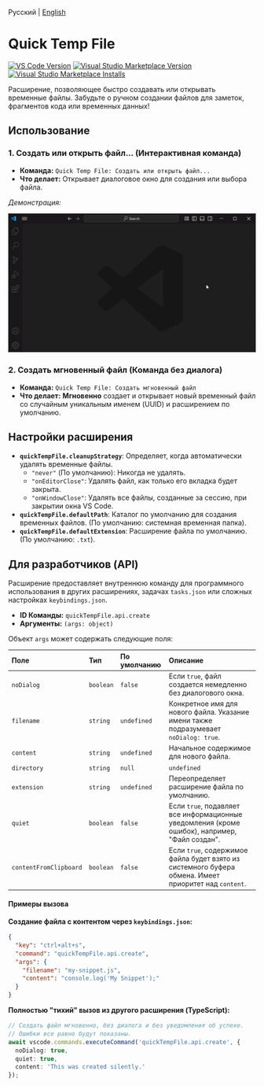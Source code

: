 Русский | [English](README.md)

# Quick Temp File

[![VS Code Version](https://img.shields.io/badge/vscode-^1.80.0-blue.svg)](https://code.visualstudio.com) [![Visual Studio Marketplace Version](https://img.shields.io/vscode-marketplace/v/slyf.quick-temp-file.svg)](https://marketplace.visualstudio.com/items?itemName=slyf.quick-temp-file) [![Visual Studio Marketplace Installs](https://img.shields.io/vscode-marketplace/i/slyf.quick-temp-file.svg)](https://marketplace.visualstudio.com/items?itemName=slyf.quick-temp-file)

Расширение, позволяющее быстро создавать или открывать временные файлы. Забудьте о ручном создании файлов для заметок, фрагментов кода или временных данных!

## Использование

### 1. Создать или открыть файл... (Интерактивная команда)

* **Команда:** `Quick Temp File: Создать или открыть файл...`
* **Что делает:** Открывает диалоговое окно для создания или выбора файла.

*Демонстрация:*

![Quick Temp File](images/demo.gif)

### 2. Создать мгновенный файл (Команда без диалога)

* **Команда:** `Quick Temp File: Создать мгновенный файл`
* **Что делает:** **Мгновенно** создает и открывает новый временный файл со случайным уникальным именем (UUID) и расширением по умолчанию.

## Настройки расширения
* **`quickTempFile.cleanupStrategy`**: Определяет, когда автоматически удалять временные файлы.
  * `"never"` (По умолчанию): Никогда не удалять.
  * `"onEditorClose"`: Удалять файл, как только его вкладка будет закрыта.
  * `"onWindowClose"`: Удалять все файлы, созданные за сессию, при закрытии окна VS Code.
* **`quickTempFile.defaultPath`**: Каталог по умолчанию для создания временных файлов. (По умолчанию: системная временная папка).
* **`quickTempFile.defaultExtension`**: Расширение файла по умолчанию. (По умолчанию: `.txt`).

## Для разработчиков (API)

Расширение предоставляет внутреннюю команду для программного использования в других расширениях, задачах `tasks.json` или сложных настройках `keybindings.json`.

* **ID Команды:** `quickTempFile.api.create`
* **Аргументы:** `(args: object)`

Объект `args` может содержать следующие поля:

| Поле | Тип | По умолчанию | Описание |
| :--- | :--- | :--- | :--- |
| `noDialog` | `boolean`| `false` | Если `true`, файл создается немедленно без диалогового окна. |
| `filename` | `string` | `undefined` | Конкретное имя для нового файла. Указание имени также подразумевает `noDialog: true`. |
| `content` | `string` | `undefined` | Начальное содержимое для нового файла. |
| `directory` | `string` | `null` | `undefined` | Переопределяет директорию по умолчанию. `null` использует системную временную папку. |
| `extension` | `string` | `undefined` | Переопределяет расширение файла по умолчанию. |
| `quiet` | `boolean` | `false` | Если `true`, подавляет все информационные уведомления (кроме ошибок), например, "Файл создан". |
| `contentFromClipboard` |	`boolean` |	`false` |	Если `true`, содержимое файла будет взято из системного буфера обмена. Имеет приоритет над `content`. |

#### Примеры вызова

**Создание файла с контентом через `keybindings.json`:**
```json
{
  "key": "ctrl+alt+s",
  "command": "quickTempFile.api.create",
  "args": {
    "filename": "my-snippet.js",
    "content": "console.log('My Snippet');"
  }
}
```

**Полностью "тихий" вызов из другого расширения (TypeScript):**
```typescript
// Создать файл мгновенно, без диалога и без уведомления об успехе.
// Ошибки все равно будут показаны.
await vscode.commands.executeCommand('quickTempFile.api.create', {
  noDialog: true,
  quiet: true,
  content: 'This was created silently.'
});
```